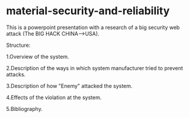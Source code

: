 # material-security-and-reliability

This is a powerpoint presentation with a research of a big security web attack (The BIG HACK CHINA-->USA).


Structure:

1.Overview of the system.

2.Description of the ways in which system manufacturer tried to prevent attacks.

3.Description of how "Enemy" attacked the system.

4.Effects of the violation at the system.

5.Bibliography.

